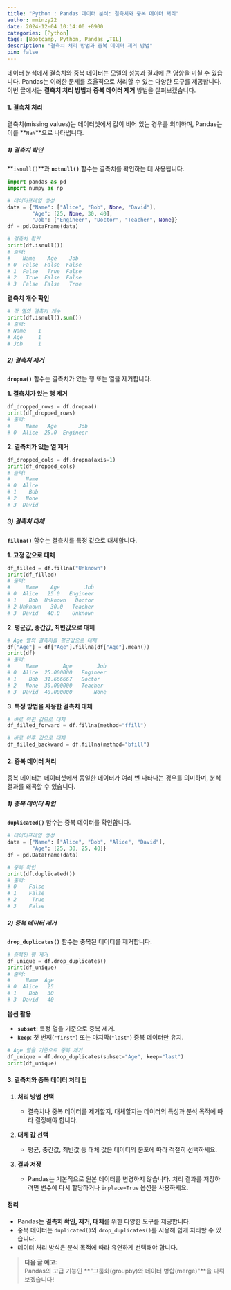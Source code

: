 ```yaml
---
title: "Python : Pandas 데이터 분석: 결측치와 중복 데이터 처리"
author: mminzy22
date: 2024-12-04 10:14:00 +0900
categories: [Python]
tags: [Bootcamp, Python, Pandas ,TIL]
description: "결측치 처리 방법과 중복 데이터 제거 방법"
pin: false
---
```




데이터 분석에서 결측치와 중복 데이터는 모델의 성능과 결과에 큰 영향을 미칠 수 있습니다. Pandas는 이러한 문제를 효율적으로 처리할 수 있는 다양한 도구를 제공합니다. 이번 글에서는 **결측치 처리 방법**과 **중복 데이터 제거** 방법을 살펴보겠습니다.


#### 1. 결측치 처리

결측치(missing values)는 데이터셋에서 값이 비어 있는 경우를 의미하며, Pandas는 이를 **`NaN`**으로 나타냅니다.


##### 1) 결측치 확인

**`isnull()`**과 **`notnull()`** 함수는 결측치를 확인하는 데 사용됩니다.

```python
import pandas as pd
import numpy as np

# 데이터프레임 생성
data = {"Name": ["Alice", "Bob", None, "David"],
        "Age": [25, None, 30, 40],
        "Job": ["Engineer", "Doctor", "Teacher", None]}
df = pd.DataFrame(data)

# 결측치 확인
print(df.isnull())
# 출력:
#    Name    Age    Job
# 0  False  False  False
# 1  False   True  False
# 2   True  False  False
# 3  False  False   True
```

**결측치 개수 확인**
```python
# 각 열의 결측치 개수
print(df.isnull().sum())
# 출력:
# Name    1
# Age     1
# Job     1
```


##### 2) 결측치 제거

**`dropna()`** 함수는 결측치가 있는 행 또는 열을 제거합니다.

**1. 결측치가 있는 행 제거**
```python
df_dropped_rows = df.dropna()
print(df_dropped_rows)
# 출력:
#     Name   Age       Job
# 0  Alice  25.0  Engineer
```

**2. 결측치가 있는 열 제거**
```python
df_dropped_cols = df.dropna(axis=1)
print(df_dropped_cols)
# 출력:
#     Name
# 0  Alice
# 1    Bob
# 2   None
# 3  David
```


##### 3) 결측치 대체

**`fillna()`** 함수는 결측치를 특정 값으로 대체합니다.

**1. 고정 값으로 대체**
```python
df_filled = df.fillna("Unknown")
print(df_filled)
# 출력:
#     Name    Age        Job
# 0  Alice   25.0   Engineer
# 1    Bob  Unknown   Doctor
# 2 Unknown   30.0   Teacher
# 3  David   40.0    Unknown
```

**2. 평균값, 중간값, 최빈값으로 대체**
```python
# Age 열의 결측치를 평균값으로 대체
df["Age"] = df["Age"].fillna(df["Age"].mean())
print(df)
# 출력:
#     Name        Age        Job
# 0  Alice  25.000000   Engineer
# 1    Bob  31.666667   Doctor
# 2   None  30.000000   Teacher
# 3  David  40.000000       None
```

**3. 특정 방법을 사용한 결측치 대체**
```python
# 바로 이전 값으로 대체
df_filled_forward = df.fillna(method="ffill")

# 바로 이후 값으로 대체
df_filled_backward = df.fillna(method="bfill")
```


#### 2. 중복 데이터 처리

중복 데이터는 데이터셋에서 동일한 데이터가 여러 번 나타나는 경우를 의미하며, 분석 결과를 왜곡할 수 있습니다.


##### 1) 중복 데이터 확인

**`duplicated()`** 함수는 중복 데이터를 확인합니다.

```python
# 데이터프레임 생성
data = {"Name": ["Alice", "Bob", "Alice", "David"],
        "Age": [25, 30, 25, 40]}
df = pd.DataFrame(data)

# 중복 확인
print(df.duplicated())
# 출력:
# 0    False
# 1    False
# 2     True
# 3    False
```


##### 2) 중복 데이터 제거

**`drop_duplicates()`** 함수는 중복된 데이터를 제거합니다.

```python
# 중복된 행 제거
df_unique = df.drop_duplicates()
print(df_unique)
# 출력:
#     Name  Age
# 0  Alice   25
# 1    Bob   30
# 3  David   40
```

**옵션 활용**
- **`subset`**: 특정 열을 기준으로 중복 제거.
- **`keep`**: 첫 번째(`"first"`) 또는 마지막(`"last"`) 중복 데이터만 유지.

```python
# Age 열을 기준으로 중복 제거
df_unique = df.drop_duplicates(subset="Age", keep="last")
print(df_unique)
```


#### 3. 결측치와 중복 데이터 처리 팁

1. **처리 방법 선택**  
   - 결측치나 중복 데이터를 제거할지, 대체할지는 데이터의 특성과 분석 목적에 따라 결정해야 합니다.

2. **대체 값 선택**  
   - 평균, 중간값, 최빈값 등 대체 값은 데이터의 분포에 따라 적절히 선택하세요.

3. **결과 저장**  
   - Pandas는 기본적으로 원본 데이터를 변경하지 않습니다. 처리 결과를 저장하려면 변수에 다시 할당하거나 `inplace=True` 옵션을 사용하세요.


#### 정리

- Pandas는 **결측치 확인, 제거, 대체**를 위한 다양한 도구를 제공합니다.
- 중복 데이터는 `duplicated()`와 `drop_duplicates()`를 사용해 쉽게 처리할 수 있습니다.
- 데이터 처리 방식은 분석 목적에 따라 유연하게 선택해야 합니다.

> **다음 글 예고:**  
> Pandas의 고급 기능인 **"그룹화(groupby)와 데이터 병합(merge)"**을 다뤄보겠습니다!
